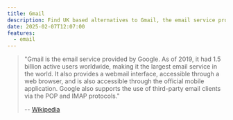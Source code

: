```yaml
---
title: Gmail
description: Find UK based alternatives to Gmail, the email service provided by Google.
date: 2025-02-07T12:07:00
features:
  - email
---
```

> "Gmail is the email service provided by Google. As of 2019, it had 1.5 billion active users worldwide, making it the largest email service in the world. It also provides a webmail interface, accessible through a web browser, and is also accessible through the official mobile application. Google also supports the use of third-party email clients via the POP and IMAP protocols."
>
> -- [Wikipedia](https://en.wikipedia.org/wiki/Gmail)